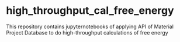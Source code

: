 # high_throughput_cal_free_energy
This repository contains jupyternotebooks of applying API of Material Project Database to do high-throughput calculations of free energy
